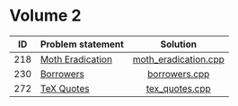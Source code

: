 # Volume 2

| ID  |  Problem statement   |         Solution         |
|:---:|:---------------------|:------------------------:|
| 218 | [Moth Eradication][] | [moth_eradication.cpp][] |
| 230 | [Borrowers][]        | [borrowers.cpp][]        |
| 272 | [TeX Quotes][]       | [tex_quotes.cpp][]       |

[Moth Eradication]: http://uva.onlinejudge.org/index.php?option=com_onlinejudge&Itemid=8&category=4&page=show_problem&problem=154
[Borrowers]:        http://uva.onlinejudge.org/index.php?option=com_onlinejudge&Itemid=8&category=4&page=show_problem&problem=166
[TeX Quotes]:       http://uva.onlinejudge.org/index.php?option=com_onlinejudge&Itemid=8&category=4&page=show_problem&problem=208

[moth_eradication.cpp]: moth_eradication.cpp
[borrowers.cpp]:        borrowers.cpp
[tex_quotes.cpp]:       tex_quotes.cpp

